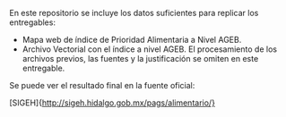 En este repositorio se incluye los datos suficientes para replicar los entregables: 
- Mapa web de índice de Prioridad Alimentaria a Nivel AGEB.
- Archivo Vectorial con el índice a nivel AGEB. 
El procesamiento de los archivos previos, las fuentes y la justificación se omiten en este entregable. 

Se puede ver el resultado final en la fuente oficial: 

[SIGEH]{http://sigeh.hidalgo.gob.mx/pags/alimentario/}